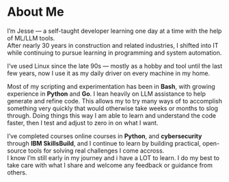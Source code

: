 # About Me

I’m Jesse — a self-taught developer learning one day at a time with the help of ML/LLM tools.  
After nearly 30 years in construction and related industries, I shifted into IT while continuing to pursue learning in programming and system automation.

I’ve used Linux since the late 90s — mostly as a hobby and tool until the last few years, now I use it as my daily driver on every machine in my home.

Most of my scripting and experimentation has been in **Bash**, with growing experience in **Python** and **Go**. 
I lean heavily on LLM assistance to help generate and refine code. This allows my to try many ways of to accomplish something very quickly that would otherwise take weeks or months to slog through.
Doing things this way I am able to learn and understand the code faster, then I test and adjust to zero in on what I want.

I’ve completed courses online courses in **Python**, and **cybersecurity** through **IBM SkillsBuild**, and I continue to learn by building practical, open-source tools for solving real challenges I come accross.  
I know I’m still early in my journey and i have a LOT to learn. I do my best to take care with what I share and welcome any feedback or guidance from others.


<!--
**JWalk9000/Jwalk9000** is a ✨ _special_ ✨ repository because its `README.md` (this file) appears on your GitHub profile.

Here are some ideas to get you started:

- 🔭 I’m currently working on ...
- 🌱 I’m currently learning ...
- 👯 I’m looking to collaborate on ...
- 🤔 I’m looking for help with ...
- 💬 Ask me about ...
- 📫 How to reach me: ...
- 😄 Pronouns: ...
- ⚡ Fun fact: ...
-->
